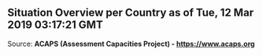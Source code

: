 ## Situation Overview per Country as of Tue, 12 Mar 2019 03:17:21 GMT

Source: **ACAPS (Assessment Capacities Project) - https://www.acaps.org**